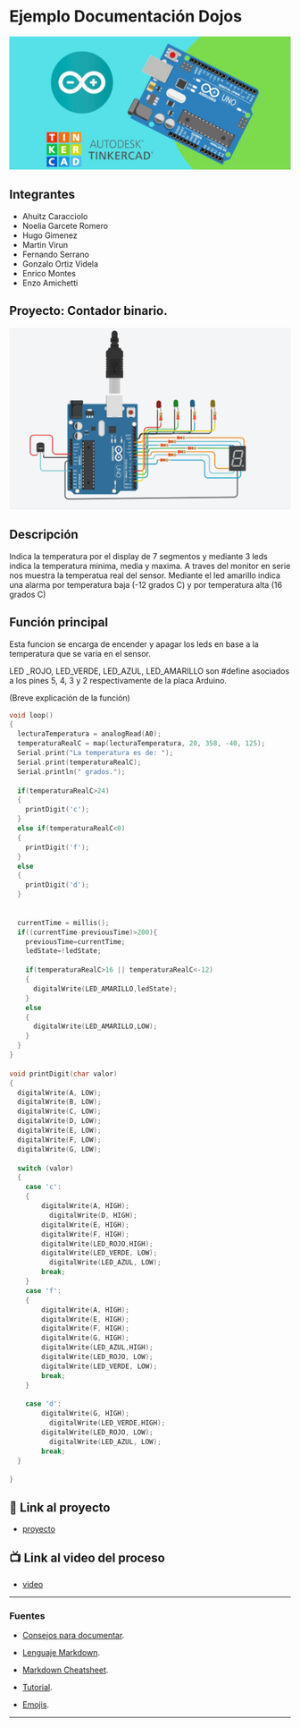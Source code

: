 # Ejemplo Documentación Dojos
![Tinkercad](./img/ArduinoTinkercad.jpg)


## Integrantes 
- Ahuitz Caracciolo
- Noelia Garcete Romero
- Hugo Gimenez
- Martin Virun
- Fernando Serrano
- Gonzalo Ortiz Videla
- Enrico Montes
- Enzo Amichetti

## Proyecto: Contador binario.
![Tinkercad](./img/sensorFrigorifico.png)


## Descripción
Indica la temperatura por el display de 7 segmentos y mediante 3 leds indica la temperatura minima, media y maxima.
A traves del monitor en serie nos muestra la temperatua real del sensor.
Mediante el led amarillo indica una alarma por temperatura baja (-12 grados C) y por temperatura alta (16 grados C)


## Función principal
Esta funcion se encarga de encender y apagar los leds en base a la temperatura que se varia en el sensor.


LED _ROJO, LED_VERDE, LED_AZUL, LED_AMARILLO son #define asociados a los pines 5, 4, 3 y 2 respectivamente de la placa Arduino.

(Breve explicación de la función)

~~~ c (lenguaje en el que esta escrito)
void loop()
{
  lecturaTemperatura = analogRead(A0); 
  temperaturaRealC = map(lecturaTemperatura, 20, 358, -40, 125);
  Serial.print("La temperatura es de: ");
  Serial.print(temperaturaRealC);
  Serial.println(" grados.");
  
  if(temperaturaRealC>24)
  {
    printDigit('c');
  } 
  else if(temperaturaRealC<0)
  {
    printDigit('f');
  }
  else
  {
    printDigit('d');
  }
  

  currentTime = millis();
  if((currentTime-previousTime)>200){
    previousTime=currentTime;
    ledState=!ledState;
    
    if(temperaturaRealC>16 || temperaturaRealC<-12)
    {
      digitalWrite(LED_AMARILLO,ledState);
    } 
    else
    {
      digitalWrite(LED_AMARILLO,LOW);
    }
  } 
}

void printDigit(char valor)
{
  digitalWrite(A, LOW);
  digitalWrite(B, LOW);
  digitalWrite(C, LOW);
  digitalWrite(D, LOW);
  digitalWrite(E, LOW);
  digitalWrite(F, LOW);
  digitalWrite(G, LOW);
  
  switch (valor)
  {
  	case 'c':
  	{
        digitalWrite(A, HIGH);
 	      digitalWrite(D, HIGH);
        digitalWrite(E, HIGH);
        digitalWrite(F, HIGH);
      	digitalWrite(LED_ROJO,HIGH);
        digitalWrite(LED_VERDE, LOW);
 		  digitalWrite(LED_AZUL, LOW);
      	break;
  	}
    case 'f':
  	{
        digitalWrite(A, HIGH);
        digitalWrite(E, HIGH);
        digitalWrite(F, HIGH);
        digitalWrite(G, HIGH);
      	digitalWrite(LED_AZUL,HIGH);
      	digitalWrite(LED_ROJO, LOW);
  	    digitalWrite(LED_VERDE, LOW);
      	break;
  	}
  
    case 'd':
      	digitalWrite(G, HIGH);
    	  digitalWrite(LED_VERDE,HIGH);
      	digitalWrite(LED_ROJO, LOW);
  		  digitalWrite(LED_AZUL, LOW);
      	break;
  }

}

~~~

## :robot: Link al proyecto
- [proyecto](https://www.tinkercad.com/things/dLEGPdxlwdK)
## :tv: Link al video del proceso
- [video](https://drive.google.com/file/d/1UHfw_FfSg1y4z331pKAWQrGME3-WARfb/view?usp=sharing)

---
### Fuentes
- [Consejos para documentar](https://www.sohamkamani.com/how-to-write-good-documentation/#architecture-documentation).

- [Lenguaje Markdown](https://markdown.es/sintaxis-markdown/#linkauto).

- [Markdown Cheatsheet](https://github.com/adam-p/markdown-here/wiki/Markdown-Cheatsheet).

- [Tutorial](https://www.youtube.com/watch?v=oxaH9CFpeEE).

- [Emojis](https://gist.github.com/rxaviers/7360908).

---







